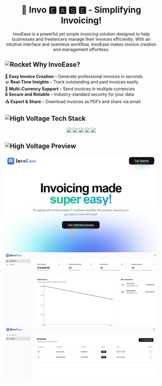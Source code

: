 <h1 align="center">🧾 Invo <b>🅴 🅰 🆂 🅴</b>  - Simplifying Invoicing! </h1>

<p align="center">InvoEase is a powerful yet simple invoicing solution designed to help businesses and freelancers manage their invoices efficiently. With an intuitive interface and seamless workflow, InvoEase makes invoice creation and management effortless.</p>

<h2><img src="https://raw.githubusercontent.com/Tarikul-Islam-Anik/Animated-Fluent-Emojis/master/Emojis/Travel%20and%20places/Rocket.png" alt="Rocket" width="30" height="30" /> Why InvoEase?</h2>

📜 **Easy Invoice Creation** – Generate professional invoices in seconds<br>
📊 **Real-Time Insights** – Track outstanding and paid invoices easily<br>
🏦 **Multi-Currency Support** – Send invoices in multiple currencies<br>
🔒 **Secure and Reliable** – Industry-standard security for your data<br>
📤 **Export & Share** – Download invoices as PDFs and share via email.

<h2><img src="https://raw.githubusercontent.com/Tarikul-Islam-Anik/Animated-Fluent-Emojis/master/Emojis/Travel%20and%20places/High%20Voltage.png" alt="High Voltage" width="30" height="30" /> Tech Stack</h2>

<p align="center">
  <img src="https://img.shields.io/badge/Next.js-000000?style=for-the-badge&logo=Next.js&logoColor=088F8F">
  <img src="https://img.shields.io/badge/Tailwind-CSS-52b5f7?style=for-the-badge&logo=tailwindcss&logoColor=white">
  <img src="https://img.shields.io/badge/shadcnui-000000?style=for-the-badge&logo=shadcnui&logoColor=088F8F">
  <img src="https://img.shields.io/badge/postgresql-025E8C?style=for-the-badge&logo=postgresql&logoColor=white">
  <img src="https://img.shields.io/badge/Mailtrap-%23006f5c.svg?style=for-the-badge&logo=mailtrap&logoColor=FF6719">
</p>

<h2><img src="https://raw.githubusercontent.com/Tarikul-Islam-Anik/Animated-Fluent-Emojis/master/Emojis/Objects/Camera%20with%20Flash.png" alt="High Voltage" width="35" height="35"> Preview</h2>

![SneakPeek](assets/screenshot2.png)
![SneakPeek](assets/screenshot3.png)
![SneakPeek](assets/screenshot1.png)
